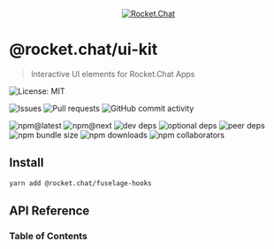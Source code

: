 <p align="center">
  <a href="https://rocket.chat" title="Rocket.Chat">
    <img src="https://user-images.githubusercontent.com/2263066/87240777-f5b4f300-c3f2-11ea-8a01-cc58fdf9a99a.png" alt="Rocket.Chat" />
  </a>
</p>

# @rocket.chat/ui-kit

> Interactive UI elements for Rocket.Chat Apps

![License: MIT](https://img.shields.io/github/license/RocketChat/Rocket.Chat.Fuselage?style=flat-square)

![Issues](https://img.shields.io/github/issues/RocketChat/Rocket.Chat.Fuselage/%F0%9F%93%A6%20ui-kit?style=flat-square)
![Pull requests](https://img.shields.io/github/issues-pr/RocketChat/Rocket.Chat.Fuselage/%F0%9F%93%A6%20ui-kit?style=flat-square)
![GitHub commit activity](https://img.shields.io/github/commit-activity/m/RocketChat/Rocket.Chat.Fuselage?style=flat-square)

![npm@latest](https://img.shields.io/npm/v/@rocket.chat/ui-kit/latest?style=flat-square)
![npm@next](https://img.shields.io/npm/v/@rocket.chat/ui-kit/next?style=flat-square)
![dev deps](https://img.shields.io/david/dev/RocketChat/Rocket.Chat.Fuselage?path=packages%2Fui-kit&style=flat-square)
![optional deps](https://img.shields.io/david/optional/RocketChat/Rocket.Chat.Fuselage?path=packages%2Fui-kit&style=flat-square)
![peer deps](https://img.shields.io/david/peer/RocketChat/Rocket.Chat.Fuselage?path=packages%2Fui-kit&style=flat-square)
![npm bundle size](https://img.shields.io/bundlephobia/min/@rocket.chat/ui-kit?style=flat-square)
![npm downloads](https://img.shields.io/npm/dw/@rocket.chat/ui-kit?style=flat-square)
![npm collaborators](https://img.shields.io/npm/collaborators/@rocket.chat/ui-kit?style=flat-square)

## Install

```sh
yarn add @rocket.chat/fuselage-hooks
```

## API Reference

<!-- Generated by documentation.js. Update this documentation by updating the source code. -->

### Table of Contents
